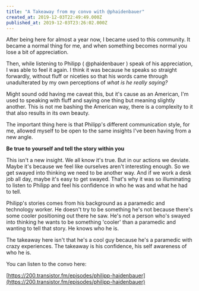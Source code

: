 ```yaml
---
title: "A Takeaway from my convo with @phaidenbauer"
created_at: 2019-12-03T22:49:49.000Z
published_at: 2019-12-03T23:26:02.000Z
---
```

After being here for almost a year now, I became used to this community. It became a normal thing for me, and when something becomes normal you lose a bit of appreciation. 

Then, while listening to Philipp ( @phaidenbauer ) speak of his appreciation, I was able to feel it again. I think it was because he speaks so straight forwardly, without fluff or niceties so that his words came through unadulterated by my own perceptions of _what is he really saying?_

Might sound odd having me caveat this, but it's cause as an American, I'm used to speaking with fluff and saying one thing but meaning slightly another. This is not me bashing the American way, there is a complexity to it that also results in its own beauty. 

The important thing here is that Philipp's different communication style, for me, allowed myself to be open to the same insights I've been having from a new angle. 

  

**Be true to yourself and tell the story within you**

This isn't a new insight. We all know it's true. But in our actions we deviate. Maybe it's because we feel like ourselves aren't interesting enough. So we get swayed into thinking we need to be another way. And if we work a desk job all day, maybe it's easy to get swayed. That's why it was so illuminating to listen to Philipp and feel his confidence in who he was and what he had to tell.

Philipp's stories comes from his background as a paramedic and technology worker. He doesn't try to be something he's not because there's some cooler positioning out there he saw. He's not a person who's swayed into thinking he wants to be something 'cooler' than a paramedic and wanting to tell that story. He knows who he is.

The takeaway here isn't that he's a cool guy because he's a paramedic with crazy experiences. The takeaway is his confidence, his self awareness of who he is. 

  

You can listen to the convo here:

[https://200.transistor.fm/episodes/philipp-haidenbauer](https://200.transistor.fm/episodes/philipp-haidenbauer)

